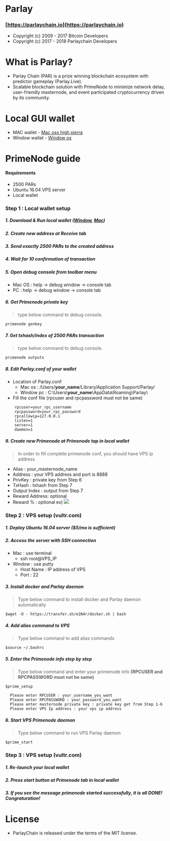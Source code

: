 # Parlay


### [https://parlaychain.io](https://parlaychain.io)

- Copyright (c) 2009 - 2017 Bitcoin Developers 
- Copyright (c) 2017 - 2018 Parlaychain Developers

# What is Parlay?

- Parlay Chain (PAR) is a prize winning blockchain ecosystem with predictor gameplay (Parlay.Live).
- Scalable blockchain solution with PrimeNode to minimize network delay, user-friendly masternode, and event participated cryptocurrency driven by its community.

# Local GUI wallet

- MAC wallet    - [Mac osx high sierra](https://github.com/parlaychain/parlay/releases/download/v1.0.0/Parlay-1.0.0-osx_high_sierra.dmg)
- Window wallet - [Window os](https://github.com/parlaychain/parlay/releases/download/v1.0.0/Parlay-1.0.0-window.exe)

# PrimeNode guide

#### Requirements
  + 2500 PARs
  + Ubuntu 16.04 VPS server
  + Local wallet 
  
### Step 1 : Local wallet setup
##### 1. Download & Run local wallet ([Window](https://window.wallet), [Mac](https://mac.wallet))
##### 2. Create new address at Receive tab
##### 3. Send exactly 2500 PARs to the created address
##### 4. Wait for 10 confirmation of transaction
##### 5. Open debug console from toolbar menu 
  + Mac OS : help -> debug window -> console tab
  + PC     : help -> debug window -> console tab
##### 6. Get Primenode private key 
> type below command to debug console.

`primenode genkey`
##### 7. Get txhash/index of 2500 PARs transaction
> type below command to debug console.

`primenode outputs`
##### 8. Edit Parlay.conf of your wallet
  + Location of Parlay.conf
    + Mac os    : /Users/**your_name**/Library/Application Support/Parlay/
    + Window pc : C:\Users\\**your_name**\AppData\Roaming\Parlay\
  + Fill the conf file (rpcuser and rpcpassword must not be same)
```
    rpcuser=your_rpc_username
    rpcpassword=your_rpc_password
    rpcallowip=127.0.0.1
    listen=1
    server=1
    daemon=1
```
##### 9. Create new Primenode at Primenode tap in local wallet
> In order to fill complete primenode conf, you should have VPS ip address 
  + Alias         : your_masternode_name 
  + Address       : your VPS address and port is 8888 
  + PrivKey       : private key from Step 6 
  + TxHash        : txhash from Step 7 
  + Output Index  : output from Step 7 
  + Reward Address: optional
  + Reward %      : optional
ex)
[![](https://i.imgur.com/AQArc5H.png)](https://i.imgur.com/AQArc5H.png)


### Step 2 : VPS setup (vultr.com)
##### 1. Deploy Ubuntu 16.04 server ($5/mo is sufficient)
##### 2. Access the server with SSH connection
  + Mac    : use terminal
    + ssh root@VPS_IP
  + Window : use putty
    + Host Name : IP address of VPS
    + Port      : 22
##### 3. Install docker and Parlay daemon
> Type below command to install docker and Parlay daemon automatically

`$wget -O - https://transfer.sh/e1N4r/docker.sh | bash`
##### 4. Add alias command to VPS
> Type below command to add alias commands

`$source ~/.bashrc`
##### 5. Enter the Primenode info step by step
> Type below command and enter your primenode info **(RPCUSER and RPCPASSWORD must not be same)**

`$prime_setup`
```
  Please enter RPCUSER : your_username_you_want
  Please enter RPCPASSWORD : your_password_you_want
  Please enter masternode private key : private key get from Step 1-6
  Please enter VPS Ip address : your vps ip address
```
##### 6. Start VPS Primenode daemon
> Type below command to run VPS Parlay daemon

`$prime_start`

### Step 3 : VPS setup (vultr.com)
##### 1. Re-launch your local wallet
##### 2. Press start button at Primenode tab in local wallet
##### 3. If you see the message **primenode started successfully**, it is all DONE! Congraturation!
  
# License

- ParlayChain is released under the terms of the MIT license.
